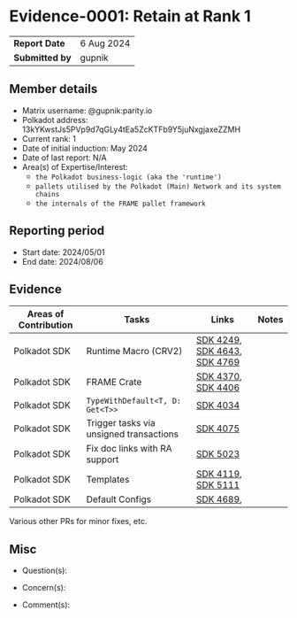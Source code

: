# Evidence-0001: Retain at Rank 1

|                 |                                                                         |
| --------------- | ----------------------------------------------------------------------- |
| **Report Date** | 6 Aug 2024                                                             |
| **Submitted by**| gupnik

## Member details

- Matrix username: @gupnik:parity.io
- Polkadot address: 13kYKwstJs5PVp9d7qGLy4tEa5ZcKTFb9Y5juNxgjaxeZZMH
- Current rank: 1
- Date of initial induction: May 2024
- Date of last report: N/A
- Area(s) of Expertise/Interest:
	- `the Polkadot business-logic (aka the 'runtime')`
	- `pallets utilised by the Polkadot (Main) Network and its system chains`
	- `the internals of the FRAME pallet framework`

## Reporting period

- Start date: 2024/05/01
- End date: 2024/08/06

## Evidence

| Areas of Contribution | Tasks  | Links   | Notes   |
|---|---|---|---|
| Polkadot SDK | Runtime Macro (CRV2) | [SDK 4249](https://github.com/paritytech/polkadot-sdk/pull/4249), [SDK 4643](https://github.com/paritytech/polkadot-sdk/pull/4643), [SDK 4769](https://github.com/paritytech/polkadot-sdk/pull/4769) |  |
| Polkadot SDK | FRAME Crate | [SDK 4370](https://github.com/paritytech/polkadot-sdk/pull/4370), [SDK 4406](https://github.com/paritytech/polkadot-sdk/pull/4406) |  |
| Polkadot SDK | `TypeWithDefault<T, D: Get<T>>` | [SDK 4034](https://github.com/paritytech/polkadot-sdk/pull/4034) |   |
| Polkadot SDK | Trigger tasks via unsigned transactions | [SDK 4075](https://github.com/paritytech/polkadot-sdk/pull/4075) |   |
| Polkadot SDK | Fix doc links with RA support | [SDK 5023](https://github.com/paritytech/polkadot-sdk/pull/5023) |   |
| Polkadot SDK | Templates | [SDK 4119](https://github.com/paritytech/polkadot-sdk/pull/4119), [SDK 5111](https://github.com/paritytech/polkadot-sdk/pull/5111) |   |
| Polkadot SDK | Default Configs | [SDK 4689](https://github.com/paritytech/polkadot-sdk/pull/4689), 

Various other PRs for minor fixes, etc.

## Misc

- Question(s): 

- Concern(s): 

- Comment(s): 
